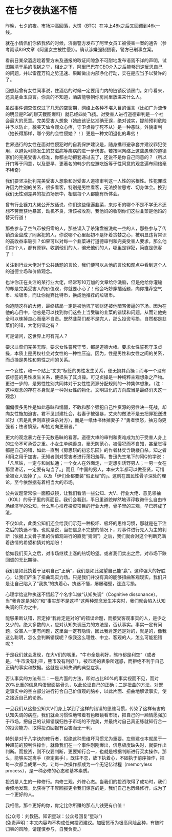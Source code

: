 # 在七夕夜执迷不悟

昨晚，七夕的夜。市场冲高回落，大饼（BTC）在冲上48k之后又回调到46k一线。

就在小情侣们你侬我侬的时候，济南警方发布了阿里女员工被侵害一案的通告（参考阅读8/9文章《阿里女生被性侵》）。确认涉嫌强制猥亵，警方已刑事立案。

看前日某朵酒店趁着警方未及通报的取证间隙急不可耐地发布语焉不详的声明，试图撇清干系的甩锅之举，相比之下，阿里巴巴在CEO介入之后能够迅速反思自己的问题，并以雷霆万钧之势迅速、果断做出内部净化行动，实在是应当予以赞许的了。

回想起曾有女性同事说，住酒店的时候一定要用门内的链锁反锁房门。如今看来，还真是金玉良言。你真的不知道，酒店能够朝你房间里放进来什么人。

虽然事件调查仅仅过了几天的空窗期，网络上各种不堪入目的谣言（比如广为流传的明显是PS的聊天截图爆料）就已经四处飞扬。对受害人进行道德审判是一个社会最大的恶意。完美受害人想象（她应该记忆准确无误，绝对诚实，提前预判危险并予以防止，貌美天仙令观众心疼，守卫贞操宁死不从）是一种愚昧。外貌审判（她长得那样，哪个男的会性侵她？！）更是一种文明退化的卑劣！

世界通行的女性在面对性侵犯时的自我保护建议是，随身携带避孕套并建议罪犯使用，以避免可能发生的艾滋病等疾病的进一步伤害。若按照网络上这些愚昧的道德家们的完美受害人标准，你都主动把套递过去了，还说不是你自己同意的？（所以开门等于同意，以及更早、更著名的韩少的应邀吃饭等于性同意的观念遍布网络毫不稀奇）

我们要坚决批判完美受害人想象和对受害人道德审判这一人性的劣根性。性犯罪或许因为性别的关系，很多看客，特别是男性看客，无法换位思考、切身体会。换到我们无性别差异的投资场景中，相信每个人都能有所体会。

曾有行业镰刀大佬公开放话说，你们这些傻逼韭菜，来炒币的哪个不是不学无术还想不劳而获地暴富，动机不良，活该被收割，我他妈的收割你们这些韭菜是他妈的替天行道！

那些参与了空气币被归零的人，那些误入了杀猪盘被洗劫一空的人，那些参与了传销资金盘成了同案犯的人，你说哪个心里起初不是怀着贪婪之心，被明显违背常识的高收益率吸引？如果可以对每一个韭菜进行道德审判和完美受害人要求，那么他们每个人，都有原罪。收割他们的人，骗光他们的人，哪里是罪犯，简直是侠客了！

关注到行业大佬对于公共话题的言论，我们便可以从他的言论和观点中看到这个人的道德立场和价值观念。

也许你正在关注的某行业大佬，经常写10万加的文章给你洗脑，但是他给你灌输的却是完美受害人的价值观，你就要小心了！他会巧妙穿插话题，向你推荐空气币、垃圾币，而让你抛弃比特币，换成他推荐的垃圾币。

你追随这样的大佬，最终结局一定是被他坑了钱财还被他暗骂傻逼的下场。因为在他的心目中，他总是可以找到你们这些上当受骗的韭菜的错误和问题，从而让他完全可以昧掉良心而毫不自责。既然韭菜们都不是完人，那么投资亏损，自然都是韭菜们的错，大佬何错之有？

可是请问，这世界上可有完人？

要求韭菜们完美无暇，要求女性誓死守节，都是道德大棒。要求女性誓死守卫贞操，本质上是男权社会对女性的一种性压迫。因为，性是男性和女性之间的关系，而贞操是男性和男性之间的关系。

一个女性，和一个贴上“丈夫”标签的男性发生关系，便无损其贞操；而与一个没有该标签的男性发生关系，便损失了其贞操。可见贞操是一种纯粹主观想象之产物。更进一步的，是男性性别共同体对于女性性资源分配规则的一种集体想象。（注：这种观念的存在本身就是一种对女性的物化，文明进化的方向应当是最终消灭这一观念）

偏偏很多男性是如此愚昧和懦弱，不敢和那个强犯自己性资源的男性决一死战，却向女性施加迫害。君不见封建社会，若妻子被强暴，丈夫的做法不是去把罪犯送进监狱（若是乱世则直接诛杀对方），而是一纸休书休掉妻子？“勇者愤怒，抽刃向更强者；怯者愤怒，却抽刃向更弱者。”

更大的观念暴力在于无数愚昧的看客。道德大棒的审判和责难成为加于受害人身上的生命不可承受之重。小女生单纯善良，毫无防范心，被侵犯而不自知，甚至觉得都是自己的错，如此一直到《房思琪的初恋乐园》的作者林奕含跳楼自杀。知之者利用之用于加害，无知者则对受害者进行荡妇羞辱。鲁迅先生笔下的阿Q的学说：「凡尼姑，一定与和尚私通；一个女人在外面走，一定想引诱野男人；一男一女在那里讲话，一定要有勾当了。」而且「中国的男人，本来大半都可以做圣贤，可惜全被女人毁掉了」。以及「伊们全都要装“假正经”的」。这刻在国民性骨子深处的理论，至今依然据有着相当大的市场。

公共议题常常像一面照妖镜，让我们看清一些公知、大V、行业大佬、意见领袖（KOL）的骨子里的真面目。我们会看到，平日里道貌岸然地谆谆教诲什么自由市场经济学的公知，什么热心推荐投资项目的行业大佬，骨子里的三观，早已碎成了渣。

不仅如此，此类公知们还会给我们示范一种极坏、极坏的思维习惯，那就是在下注之后的执迷不悟。也就是说，当在信息不完整的情况下，对事件进行先入为主的判断（依据上文骨子里的价值观进行的直觉“猜测”）之后，我们就会对这个判断充满着热情的希望和猜对的期盼！

恰如我们买入之后，对市场继续上涨的热切盼望。或者我们卖出之后，对市场下跌回调的无比期待。

我们是如此执着于证明自己“正确”，我们是如此渴望自己能“赢”。这种强大的好胜心，让我们产生了扭曲现实力场。只是我们并没有真的能够扭曲客观现实，我们只是让自己陷入了“我执”的执着心，执迷不悟，屡屡碰壁，连连亏损。

心理学给这种执迷不悟起了个名字叫做“认知失调”（Cognitive dissonance）。当“我肯定是对的”和“事实却不是这样”这两种观念发生冲突时，我们就会陷入认知失调的压力之中。

能够果断认错，否定掉“我肯定是对的”的错误命题，而接受客观事实的人，是少之又少的。绝大多数的人，应对认知失调压力的方法是，否认事实。事实一定有问题，受害人一定有问题，这里面一定有隐情，因此我肯定还是对的，就是的，像我这么聪明，怎么会判断错误呢？像我这么理性、中立、客观的人，怎么可能犯错呢？

于是我们就会发现，在大V们的嘴里，“牛市全是利好，熊市都是利空”（或者是，“牛市没有利空，熊市没有利好”），被市场的表象所迷惑，而拒绝不利于自己正确的事实和数据。这就是认知失调的典型症状。

否认事实的方法有二：一是片面的方法，即对占比80%的事实视而不见，而对20%比重的信息鸡蛋里面挑骨头，以此论证自己的正确；二是扭曲的方法，对既定事实中的空白部分进行符合自己价值观的脑补，以此片面、扭曲地解读事实，使之接近自己的论断。

一旦我们从这些公知大V们身上学到了这样的错误的思维习惯，传染了这样有害的认知失调的病症，我们就会习惯性地带着有色眼镜看市场，把自己的一厢情愿强加于市场，把自己的认知错误归咎于市场的不完美，并最终对自己真正练就知行合一的投资能力、取得投资回报有百害而无一利。

特别是对于八字诀的修行者，拒绝这种思维坏习惯尤为重要。左侧建仓本就属于一种超前的预判性操作，就像我们在一个事件刚刚爆出，信息极度缺失时，就要作出判断。而投资，则不仅要判断，更要知行合一，也就是根据判断进行买卖操作。那么，能够买定离手（卖定离手），既往不恋，放下执着心，不固执于前序操作，把每一次都当成第一次，让每一次操作都成为一个无记忆过程（memoryless process），是一种必修的心态和基本素质。

投资是人生的一种修行。内修三观，外修心态。当我们的投资取得了成功时，我们会倏地发现，比获得了丰厚回报更令我们惊喜的是，我们自己也历经修行，成为了一个更好的人。

我相信，那个更好的你，肯定比你所赚的那点儿钱更有价值！

(公众号：刘教链。知识星球：公众号回复“星球”) \
(免责声明：本文内容均不构成任何投资建议。加密货币为极高风险品种，有随时归零的风险，请谨慎参与，自我负责。)